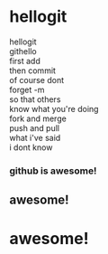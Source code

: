 # hellogit
hellogit  
githello  
first add  
then commit  
of course dont  
forget -m  
so that others  
know what you're doing  
fork and merge  
push and pull  
what i've said  
i dont know  
### github is awesome!  
## awesome!  
# awesome!  

